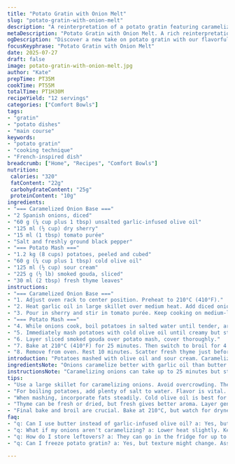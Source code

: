```yaml
---
title: "Potato Gratin with Onion Melt"
slug: "potato-gratin-with-onion-melt"
description: "A reinterpretation of a potato gratin featuring caramelized onions simmered in sherry instead of white wine and garlic oil replacing butter in the mash. Uses smoked gouda instead of washed rind cheese. Potatoes mashed with sour cream and olive oil for extra tang. Onion base cooked longer for deep color. Baked slightly longer with a final broil for golden cheese crust. Ciboulettes swapped with fresh thyme leaves for herbaceous notes."
metaDescription: "Potato Gratin with Onion Melt. A rich reinterpretation of classic gratin featuring smoked gouda, sour cream, and caramelized onions."
ogDescription: "Discover a new take on potato gratin with our flavorful blend of caramelized onions, smoked gouda, and creamy potato mash."
focusKeyphrase: "Potato Gratin with Onion Melt"
date: 2025-07-27
draft: false
image: potato-gratin-with-onion-melt.jpg
author: "Kate"
prepTime: PT35M
cookTime: PT55M
totalTime: PT1H30M
recipeYield: "12 servings"
categories: ["Comfort Bowls"]
tags:
- "gratin"
- "potato dishes"
- "main course"
keywords:
- "potato gratin"
- "cooking technique"
- "French-inspired dish"
breadcrumb: ["Home", "Recipes", "Comfort Bowls"]
nutrition: 
 calories: "320"
 fatContent: "22g"
 carbohydrateContent: "25g"
 proteinContent: "10g"
ingredients:
- "=== Caramelized Onion Base ==="
- "2 Spanish onions, diced"
- "60 g (¼ cup plus 1 tbsp) unsalted garlic-infused olive oil"
- "125 ml (½ cup) dry sherry"
- "15 ml (1 tbsp) tomato purée"
- "Salt and freshly ground black pepper"
- "=== Potato Mash ==="
- "1.2 kg (8 cups) potatoes, peeled and cubed"
- "60 g (¼ cup plus 1 tbsp) cold olive oil"
- "125 ml (½ cup) sour cream"
- "225 g (½ lb) smoked gouda, sliced"
- "30 ml (2 tbsp) fresh thyme leaves"
instructions:
- "=== Caramelized Onion Base ==="
- "1. Adjust oven rack to center position. Preheat to 210°C (410°F)."
- "2. Heat garlic oil in large skillet over medium heat. Add diced onions. Stir frequently. Cook about 25 minutes until dark golden with caramel notes. No shortcuts here."
- "3. Pour in sherry and stir in tomato purée. Keep cooking on medium-low, stirring until liquid evaporates fully. Season with salt and pepper. Transfer this aromatic base to a 30 cm (12 inch) round baking dish."
- "=== Potato Mash ==="
- "4. While onions cook, boil potatoes in salted water until tender, around 18 minutes. Drain well."
- "5. Immediately mash potatoes with cold olive oil until creamy but still a bit textured. Fold in sour cream, season with salt and pepper. Spread evenly over the caramelized onions in the dish."
- "6. Layer sliced smoked gouda over potato mash, cover thoroughly."
- "7. Bake at 210°C (410°F) for 25 minutes. Then switch to broil for 4 to 6 minutes or until cheese bubbles and turns light golden brown."
- "8. Remove from oven. Rest 10 minutes. Scatter fresh thyme just before serving."
introduction: "Potatoes mashed with olive oil and sour cream. Caramelized onions linger longer, deep amber notes. Sherry for sweetness roundness—no wine. Smoked gouda instead of usual cheese. Thyme instead of chives. All layered and baked, then broiled for crusty top. Aroma fills the kitchen—savory, smoky, herbaceous. Takes time, but worth the wait. Comfort food reimagined. Simple ingredients transformed. No fuss. Just slow-cooked depth and rich creaminess. Meal for a crowd or quiet night. Hearty, textured, satisfying. Some steps swapped, some quantities nudged. Cheese melts differently but stays melty. Onion base thicker, more intense."
ingredientsNote: "Onions caramelize better with garlic oil than butter for subtle garlic notes without overpowering. Sherry adds a different sweetness profile compared to dry white wine, enriching the onion base. Smoked gouda replaces washed rind cheese for smoky depth and excellent meltability. Potatoes reduced to 1.2 kg (down from 1.7 kg) to balance richness from added fat. Olive oil colder and in slightly higher quantity to keep mash creamy but not greasy. Sour cream replaces heavy cream for tang and lighter mouthfeel. Fresh thyme leaves provide a woodsy aroma contrasting the mellow onions and cheese. Avoid over-boiling potatoes or mashing too finely—texture is key."
instructionsNote: "Caramelizing onions can take up to 25 minutes but stir often to avoid burning. Use moderate heat. When adding sherry and tomato purée, ensure evaporation is complete—this intensifies flavor and prevents sogginess. Mash potatoes right after draining while hot for smooth incorporation of fats. Spread mash carefully over onions to prevent mixing but ensure coverage. Cheese layered thickly for melting and browning effect. Baking at elevated temperature reduces time slightly but monitor to avoid drying. Final broil adds texture and color—watch closely. Resting allows flavors to meld and cheese to set. Sprinkle thyme right before serving to keep fresh aroma vibrant."
tips:
- "Use a large skillet for caramelizing onions. Avoid overcrowding. They need space. Stir often. Keep heat moderate. 25 minutes is key. Wait for deep golden color. Temperature control matters. This is about slow cooking."
- "For boiling potatoes, add plenty of salt to water. Flavor is vital. Boil until tender—but don't overcook. You want them soft, but still firm. Drain completely after. When hot, mash immediately."
- "When mashing, incorporate fats steadily. Cold olive oil is best for creaminess. Sour cream gives a slight tang. Mix well but keep texture. Don't rush it. Avoid a rubbery mash. That's not what you want."
- "Thyme can be fresh or dried, but fresh gives better aroma. Layer generously over the top before serving. A final touch adds brightness. It offsets the richness of onion and cheese."
- "Final bake and broil are crucial. Bake at 210°C, but watch for dryness. Broil must be monitored closely. It can go from golden to burnt quickly. If too golden, lower temp small but effective steps."
faq:
- "q: Can I use butter instead of garlic-infused olive oil? a: Yes, but oil suits better. Butter burns easier. It's all about that deep flavor."
- "q: What if my onions aren't caramelizing? a: Lower heat slightly. Keep stirring. Don’t rush. Patience wins with onions."
- "q: How do I store leftovers? a: They can go in the fridge for up to 3 days. Make sure it's in an airtight container. Reheat gently."
- "q: Can I freeze potato gratin? a: Yes, but texture might change. Assemble, then freeze before baking for best results. Reheat thoroughly before serving."

---
```

